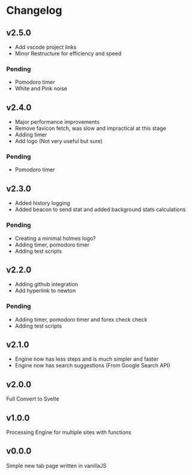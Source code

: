# Changelog

## v2.5.0

- Add vscode project links
- Minor Restructure for efficiency and speed

### Pending
- Pomodoro timer
- White and Pink noise


## v2.4.0

- Major performance improvements
- Remove favicon fetch, was slow and impractical at this stage
- Adding timer
- Add logo (Not very useful but sure)

### Pending
- Pomodoro timer


## v2.3.0

- Added history logging
- Added beacon to send stat and added background stats calculations

### Pending
- Creating a minimal holmes logo?
- Adding timer, pomodoro timer
- Adding test scripts


## v2.2.0

- Adding github integration
- Add hyperlink to newton

### Pending
- Adding timer, pomodoro timer and forex check check
- Adding test scripts


## v2.1.0

- Engine now has less steps and is much simpler and faster
- Engine now has search suggestions (From Google Search API)


## v2.0.0

Full Convert to Svelte


## v1.0.0

Processing Engine for multiple sites with functions

## v0.0.0

Simple new tab page written in vanillaJS